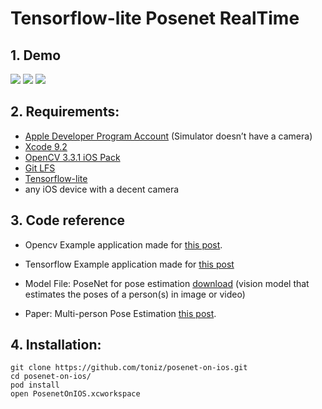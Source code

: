 # Tensorflow-lite Posenet RealTime 

## 1. Demo
![](http://www.ibbwhat.com/image1.gif)
![](http://www.ibbwhat.com/image3.gif)
![](http://www.ibbwhat.com/image4.gif)

## 2. Requirements:
- [Apple Developer Program Account](https://opencv.org/releases.html) (Simulator doesn’t have a camera)
- [Xcode 9.2](https://developer.apple.com/xcode/)
- [OpenCV 3.3.1 iOS Pack](https://opencv.org/releases.html)
- [Git LFS](https://git-lfs.github.com/)
- [Tensorflow-lite](https://www.tensorflow.org/lite/)
- any iOS device with a decent camera


## 3. Code reference

- Opencv 
  Example application made for [this post](https://medium.com/@dwayneforde/image-recognition-on-ios-with-swift-and-opencv-b5cf0667b79).

- Tensorflow 
  Example application made for [this post](https://www.tensorflow.org/lite/models/segmentation/overview)

- Model File: 
  PoseNet for pose estimation [download](https://storage.googleapis.com/download.tensorflow.org/models/tflite/gpu/multi_person_mobilenet_v1_075_float.tflite)
    (vision model that estimates the poses of a person(s) in image or video)

- Paper:
  Multi-person Pose Estimation [this post](https://arxiv.org/pdf/1803.08225.pdf).



## 4. Installation:
```
git clone https://github.com/toniz/posenet-on-ios.git
cd posenet-on-ios/
pod install
open PosenetOnIOS.xcworkspace
```


